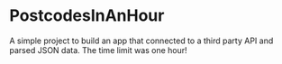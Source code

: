 # PostcodesInAnHour

A simple project to build an app that connected to a third party API and parsed JSON data.  The time limit was one hour!
